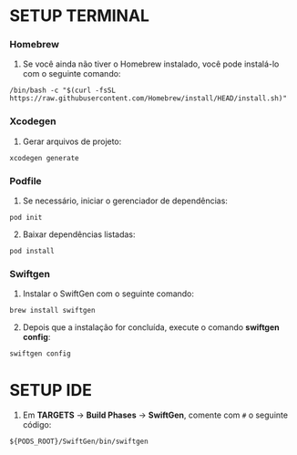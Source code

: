 # SETUP TERMINAL

### Homebrew

1. Se você ainda não tiver o Homebrew instalado, você pode instalá-lo com o seguinte comando:

`/bin/bash -c "$(curl -fsSL https://raw.githubusercontent.com/Homebrew/install/HEAD/install.sh)"`

### Xcodegen

1. Gerar arquivos de projeto:

`xcodegen generate`

### Podfile

1. Se necessário, iniciar o gerenciador de dependências:

`pod init`

2. Baixar dependências listadas:

`pod install`

### Swiftgen

1. Instalar o SwiftGen com o seguinte comando:

`brew install swiftgen`

2. Depois que a instalação for concluída, execute o comando **swiftgen config**:

`swiftgen config`

# SETUP IDE

1. Em **TARGETS** -> **Build Phases** -> **SwiftGen**, comente com `#` o seguinte código:

`${PODS_ROOT}/SwiftGen/bin/swiftgen`
